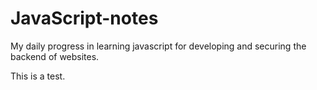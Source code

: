 # JavaScript-notes
My daily progress in learning javascript for developing and securing the backend of websites.

This is a test.
